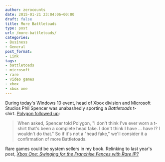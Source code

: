 ```yaml
---
author: zerocounts
date: 2015-01-21 23:04:06+00:00
draft: false
title: More Battletoads
type: post
url: /more-battletoads/
categories:
- Business
- General
post_format:
- Link
tags:
- battletoads
- microsoft
- rare
- video games
- xbox
- xbox one
---
```


During today's Windows 10 event, head of Xbox division and Microsoft Studios Phil Spencer was unabashedly sporting a _Battletoads_ t-shirt. [Polygon followed up](http://www.polygon.com/2015/1/21/7867485/battletoads):


<blockquote>When asked, Spencer told Polygon, "I don't think I've ever worn a t-shirt that's been a complete head fake. I don't think I have ... have I? I wouldn't do that." So if it's not a "head fake," we'll consider it a confirmation of more Battletoads.</blockquote>


Rare games could be system sellers in my book. Relinking to last year's post, _[Xbox One: Swinging for the Franchise Fences with Rare IP?](https://www.zerocounts.net/2013/05/22/xbox-one-swinging-for-the-franchise-fences-with-rare-ip/)_
